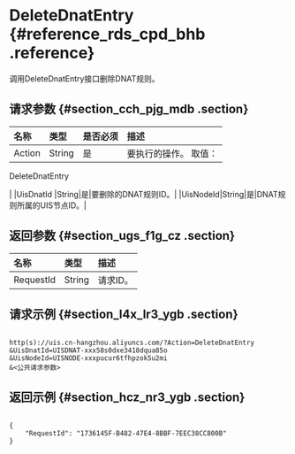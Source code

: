 # DeleteDnatEntry {#reference_rds_cpd_bhb .reference}

调用DeleteDnatEntry接口删除DNAT规则。

## 请求参数 {#section_cch_pjg_mdb .section}

|名称|类型|是否必须|描述|
|:-|:-|:---|:-|
|Action |String|是| 要执行的操作。 取值：

  DeleteDnatEntry 

 |
|UisDnatId |String|是|要删除的DNAT规则ID。|
|UisNodeId|String|是|DNAT规则所属的UIS节点ID。|

## 返回参数 {#section_ugs_f1g_cz .section}

|名称|类型|描述|
|:-|:-|:-|
| RequestId |String|请求ID。|

## 请求示例 {#section_l4x_lr3_ygb .section}

```

http(s)://uis.cn-hangzhou.aliyuncs.com/?Action=DeleteDnatEntry
&UisDnatId=UISDNAT-xxx58s0dxe3418dqua85o
&UisNodeId=UISNODE-xxxpucur6tfhpzok5u2mi
&<公共请求参数>
```

## 返回示例 {#section_hcz_nr3_ygb .section}

```

{
    "RequestId": "1736145F-B482-47E4-8BBF-7EEC38CC800B"
}
```

